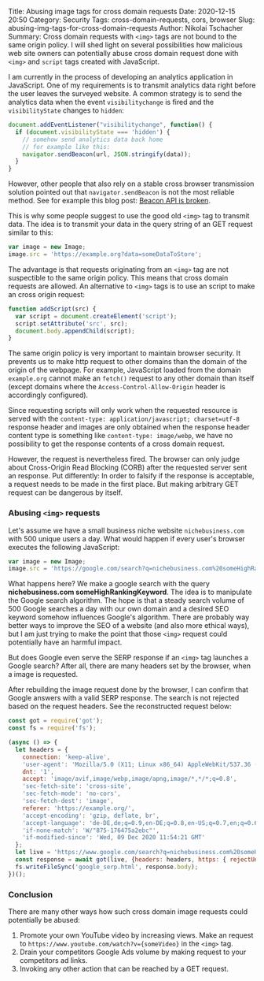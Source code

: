 Title: Abusing image tags for cross domain requests
Date: 2020-12-15 20:50
Category: Security
Tags: cross-domain-requests, cors, browser
Slug: abusing-img-tags-for-cross-domain-requests
Author: Nikolai Tschacher
Summary: Cross domain requests with `<img>` tags are not bound to the same origin policy. I will shed light on several possibilities how malicious web site owners can potentially abuse cross domain request done with `<img>` and `script` tags created with JavaScript.

I am currently in the process of developing an analytics application in JavaScript. One of my requirements is to transmit analytics data right before the user leaves the surveyed website. A common strategy is to send the analytics data when the event `visibilitychange` is fired and the `visibilityState` changes to `hidden`:


```JavaScript
document.addEventListener("visibilitychange", function() {
  if (document.visibilityState === 'hidden') {
    // somehow send analytics data back home
    // for example like this:
    navigator.sendBeacon(url, JSON.stringify(data));
  }
}
```

However, other people that also rely on a stable cross browser transmission solution pointed out that `navigator.sendBeacon` is not the most reliable method. See for example this blog post: [Beacon API is broken](https://volument.com/blog/sendbeacon-is-broken).

This is why some people suggest to use the good old `<img>` tag to transmit data. The idea is to transmit your data in the query string of an GET request similar to this:

```JavaScript
var image = new Image;
image.src = 'https://example.org?data=someDataToStore';
```

The advantage is that requests originating from an `<img>` tag are not suspectible to the same origin policy. This means that cross domain requests are allowed. An alternative to `<img>` tags is to use an script to make an cross origin request:

```JavaScript
function addScript(src) {
  var script = document.createElement('script');
  script.setAttribute('src', src);
  document.body.appendChild(script);
}
```

The same origin policy is very important to maintain browser security. It prevents us to make http request to other domains than the domain of the origin of the webpage. For example, JavaScript loaded from the domain `example.org` cannot make an `fetch()` request to any other domain than itself (except domains where the `Access-Control-Allow-Origin` header is accordingly configured).

Since requesting scripts will only work when the requested resource is served with the `content-type: application/javascript; charset=utf-8` response header and images are only obtained when the response header content type is something like `content-type: image/webp`, we have no possibility to get the response contents of a cross domain request.

However, the request is nevertheless fired. The browser can only judge about Cross-Origin Read Blocking (CORB) after the requested server sent an response. Put differently: In order to falsify if the response is acceptable, a request needs to be made in the first place. But making arbitrary GET request can be dangerous by itself.

### Abusing `<img>` requests

Let's assume we have a small business niche website `nichebusiness.com` with 500 unique users a day. What would happen if every user's browser executes the following JavaScript:

```JavaScript
var image = new Image;
image.src = 'https://google.com/search?q=nichebusiness.com%20someHighRankingKeyword';
```

What happens here? We make a google search with the query **nichebusiness.com someHighRankingKeyword**. The idea is to manipulate the Google search algorithm.
The hope is that a steady search volume of 500 Google searches a day with our own domain and a desired SEO keyword somehow influences Google's algorithm. There are probably way better ways to improve the SEO of a website (and also more ethical ways), but I am just trying to make the point that those `<img>` request could potentially have an harmful impact.

But does Google even serve the SERP response if an `<img>` tag launches a Google search? After all, there are many headers set by the browser, when a image is requested. 

After rebuilding the image request done by the browser, I can confirm that Google answers with a valid SERP response. The search is not rejected based on the request headers. See the reconstructed request below:

```JavaScript
const got = require('got');
const fs = require('fs');

(async () => {
  let headers = {
    connection: 'keep-alive',
    'user-agent': 'Mozilla/5.0 (X11; Linux x86_64) AppleWebKit/537.36 (KHTML, like Gecko) Chrome/86.0.4240.75 Safari/537.36',
    dnt: '1',
    accept: 'image/avif,image/webp,image/apng,image/*,*/*;q=0.8',
    'sec-fetch-site': 'cross-site',
    'sec-fetch-mode': 'no-cors',
    'sec-fetch-dest': 'image',
    referer: 'https://example.org/',
    'accept-encoding': 'gzip, deflate, br',
    'accept-language': 'de-DE,de;q=0.9,en-DE;q=0.8,en-US;q=0.7,en;q=0.6',
    'if-none-match': 'W/"875-176475a2ebc"',
    'if-modified-since': 'Wed, 09 Dec 2020 11:54:21 GMT'
  };
  let live = 'https://www.google.com/search?q=nichebusiness.com%20someHighRankingKeyword';
  const response = await got(live, {headers: headers, https: { rejectUnauthorized: false}});
  fs.writeFileSync('google_serp.html', response.body);
})();
```

### Conclusion

There are many other ways how such cross domain image requests could potentially be abused:

1. Promote your own YouTube video by increasing views. Make an request to `https://www.youtube.com/watch?v={someVideo}` in the `<img>` tag.
2. Drain your competitors Google Ads volume by making request to your competitors ad links.
3. Invoking any other action that can be reached by a GET request.